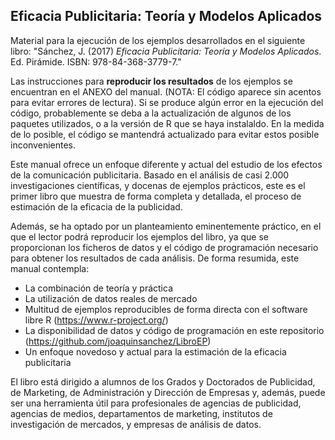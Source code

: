 ## Eficacia Publicitaria: Teoría y Modelos Aplicados

Material para la ejecución de los ejemplos desarrollados en el siguiente libro: "Sánchez, J. (2017) _Eficacia Publicitaria: Teoría y Modelos Aplicados_. Ed. Pirámide. ISBN: 978-84-368-3779-7."

Las instrucciones para **reproducir los resultados** de los ejemplos se encuentran en el ANEXO del manual. (NOTA: El código aparece sin acentos para evitar errores de lectura). Si se produce algún error en la ejecución del código, probablemente se deba a la actualización de algunos de los paquetes utilizados, o a la versión de R que se haya instalaldo. En la medida de lo posible, el código se mantendrá actualizado para evitar estos posible inconvenientes.

Este manual ofrece un enfoque diferente y actual del estudio de los efectos de la comunicación publicitaria. Basado en el análisis de casi 2.000 investigaciones científicas, y docenas de ejemplos prácticos, este es el primer libro que muestra de forma completa y detallada, el proceso de estimación de la eficacia de la publicidad. 

Además, se ha optado por un planteamiento eminentemente práctico, en el que el lector podrá reproducir los ejemplos del libro, ya que se proporcionan los ficheros de datos y el código de programación necesario para obtener los resultados de cada análisis. De forma resumida, este manual contempla:

- La combinación de teoría y práctica
- La utilización de datos reales de mercado
- Multitud de ejemplos reproducibles de forma directa con el software libre R (https://www.r-project.org/)
- La disponibilidad de datos y código de programación en este repositorio (https://github.com/joaquinsanchez/LibroEP) 
- Un enfoque novedoso y actual para la estimación de la eficacia publicitaria

El libro está dirigido a alumnos de los Grados y Doctorados de Publicidad, de Marketing, de Administración y Dirección de Empresas y, además, puede ser una herramienta útil para profesionales de agencias de publicidad, agencias de medios, departamentos de marketing, institutos de investigación de mercados, y empresas de análisis de datos.

